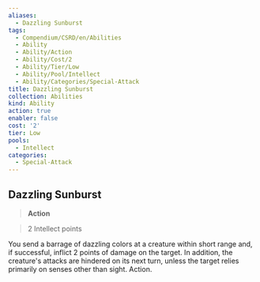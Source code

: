 ```yaml
---
aliases:
  - Dazzling Sunburst
tags:
  - Compendium/CSRD/en/Abilities
  - Ability
  - Ability/Action
  - Ability/Cost/2
  - Ability/Tier/Low
  - Ability/Pool/Intellect
  - Ability/Categories/Special-Attack
title: Dazzling Sunburst
collection: Abilities
kind: Ability
action: true
enabler: false
cost: '2'
tier: Low
pools:
  - Intellect
categories:
  - Special-Attack
---
```

## Dazzling Sunburst    
>**Action**    
>2 Intellect points  
    
You send a barrage of dazzling colors at a creature within short range and, if successful, inflict 2 points of damage on the target. In addition, the creature's attacks are hindered on its next turn, unless the target relies primarily on senses other than sight. Action.